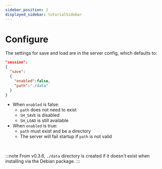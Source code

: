 ```yaml
---
sidebar_position: 2
displayed_sidebar: tutorialSidebar
---
```


# Configure

The settings for save and load are in the server config, which defaults to:

```json
"session":
{
  "save":
  {
    "enabled":false,
    "path":"./data"
  }
}
```

- When `enabled` is false:
  - `path` does not need to exist
  - `SH_SAVE` is disabled
  - `SH_LOAD` is still available
- When `enabled` is true:
  - `path` must exist and be a directory
  - The server will fail startup if `path` is not valid

<br/>

:::note
From v0.3.6, `./data` directory is created if it doesn't exist when installing via the Debian package.
:::
